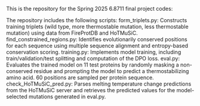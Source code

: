 This is the repository for the Spring 2025 6.8711 final project codes:

The repository includes the following scripts:
form_triplets.py: Constructs training triplets (wild type, more thermostable mutation, less thermostable mutation) using data from FireProtDB and HoTMuSiC.
find_constrained_regions.py: Identifies evolutionarily conserved positions for each sequence using multiple sequence alignment and entropy-based conservation scoring.
training.py: Implements model training, including train/validation/test splitting and computation of the DPO loss.
eval.py: Evaluates the trained model on 11 test proteins by randomly masking a non-conserved residue and prompting the model to predict a thermostabilizing amino acid. 60 positions are sampled per protein sequence.
check_HoTMuSiC_pred.py: Parses melting temperature change predictions from the HoTMuSiC server and retrieves the predicted values for the model-selected mutations generated in eval.py.

